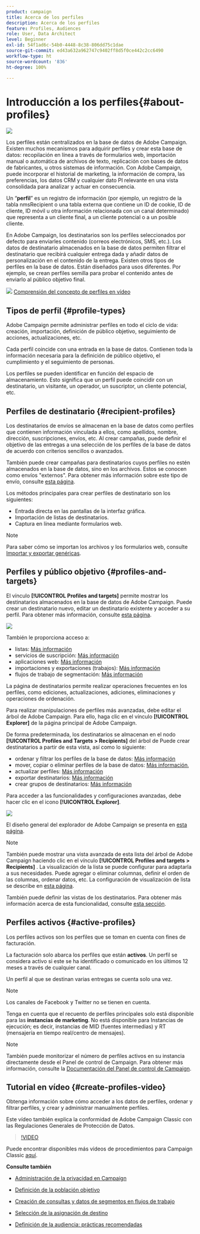 ```yaml
---
product: campaign
title: Acerca de los perfiles
description: Acerca de los perfiles
feature: Profiles, Audiences
role: User, Data Architect
level: Beginner
exl-id: 54f1ad6c-54b0-4448-8c38-806dd75c1dae
source-git-commit: ed43a632a962747c9402ff8d5f0ce442c2cc6490
workflow-type: ht
source-wordcount: '836'
ht-degree: 100%

---
```


# Introducción a los perfiles{#about-profiles}

![](../../assets/common.svg)

Los perfiles están centralizados en la base de datos de Adobe Campaign. Existen muchos mecanismos para adquirir perfiles y crear esta base de datos: recopilación en línea a través de formularios web, importación manual o automática de archivos de texto, replicación con bases de datos de fabricantes, u otros sistemas de información. Con Adobe Campaign, puede incorporar el historial de marketing, la información de compra, las preferencias, los datos CRM y cualquier dato PI relevante en una vista consolidada para analizar y actuar en consecuencia.

Un “**perfil**” es un registro de información (por ejemplo, un registro de la tabla nmsRecipient o una tabla externa que contiene un ID de cookie, ID de cliente, ID móvil u otra información relacionada con un canal determinado) que representa a un cliente final, a un cliente potencial o a un posible cliente.

En Adobe Campaign, los destinatarios son los perfiles seleccionados por defecto para enviarles contenido (correos electrónicos, SMS, etc.). Los datos de destinatario almacenados en la base de datos permiten filtrar el destinatario que recibirá cualquier entrega dada y añadir datos de personalización en el contenido de la entrega. Existen otros tipos de perfiles en la base de datos. Están diseñados para usos diferentes. Por ejemplo, se crean perfiles semilla para probar el contenido antes de enviarlo al público objetivo final.

![](assets/do-not-localize/how-to-video.png) [Comprensión del concepto de perfiles en vídeo](#create-profiles-video)

## Tipos de perfil {#profile-types}

Adobe Campaign permite administrar perfiles en todo el ciclo de vida: creación, importación, definición de público objetivo, seguimiento de acciones, actualizaciones, etc.

Cada perfil coincide con una entrada en la base de datos. Contienen toda la información necesaria para la definición de público objetivo, el cumplimiento y el seguimiento de personas.

Los perfiles se pueden identificar en función del espacio de almacenamiento. Esto significa que un perfil puede coincidir con un destinatario, un visitante, un operador, un suscriptor, un cliente potencial, etc.

## Perfiles de destinatario {#recipient-profiles}

Los destinatarios de envíos se almacenan en la base de datos como perfiles que contienen información vinculada a ellos, como apellidos, nombre, dirección, suscripciones, envíos, etc. Al crear campañas, puede definir el objetivo de las entregas a una selección de los perfiles de la base de datos de acuerdo con criterios sencillos o avanzados.

También puede crear campañas para destinatarios cuyos perfiles no estén almacenados en la base de datos, sino en los archivos. Estos se conocen como envíos &quot;externos&quot;. Para obtener más información sobre este tipo de envío, consulte [esta página](../../delivery/using/steps-defining-the-target-population.md#selecting-external-recipients).

Los métodos principales para crear perfiles de destinatario son los siguientes:

* Entrada directa en las pantallas de la interfaz gráfica.
* Importación de listas de destinatarios.
* Captura en línea mediante formularios web.

>[!NOTE]
>
>Para saber cómo se importan los archivos y los formularios web, consulte [Importar y exportar genéricas](../../platform/using/get-started-data-import-export.md).

## Perfiles y público objetivo {#profiles-and-targets}

El vínculo **[!UICONTROL Profiles and targets]** permite mostrar los destinatarios almacenados en la base de datos de Adobe Campaign. Puede crear un destinatario nuevo, editar un destinatario existente y acceder a su perfil. Para obtener más información, consulte [esta página](../../platform/using/editing-a-profile.md).

![](assets/d_ncs_user_interface_target_link.png)

También le proporciona acceso a:

* listas: [Más información](../../platform/using/creating-and-managing-lists.md)
* servicios de suscripción: [Más información](../../delivery/using/managing-subscriptions.md)
* aplicaciones web: [Más información](../../web/using/about-web-applications.md)
* importaciones y exportaciones (trabajos): [Más información](../../platform/using/about-generic-imports-exports.md)
* flujos de trabajo de segmentación: [Más información](../../workflow/using/building-a-workflow.md#implementation-steps-)

La página de destinatarios permite realizar operaciones frecuentes en los perfiles, como ediciones, actualizaciones, adiciones, eliminaciones y operaciones de ordenación.

Para realizar manipulaciones de perfiles más avanzadas, debe editar el árbol de Adobe Campaign. Para ello, haga clic en el vínculo **[!UICONTROL Explorer]** de la página principal de Adobe Campaign.

De forma predeterminada, los destinatarios se almacenan en el nodo **[!UICONTROL Profiles and Targets > Recipients]** del árbol de Puede crear destinatarios a partir de esta vista, así como lo siguiente:

* ordenar y filtrar los perfiles de la base de datos: [Más información](../../platform/using/filtering-options.md)
* mover, copiar o eliminar perfiles de la base de datos: [Más información](../../platform/using/managing-profiles.md),
* actualizar perfiles: [Más información](../../platform/using/updating-data.md)
* exportar destinatarios: [Más información](../../platform/using/exporting-and-importing-profiles.md)
* crear grupos de destinatarios: [Más información](../../platform/using/creating-and-managing-lists.md)

Para acceder a las funcionalidades y configuraciones avanzadas, debe hacer clic en el icono **[!UICONTROL Explorer]**.

![](assets/d_ncs_user_interface01.png)

El diseño general del explorador de Adobe Campaign se presenta en [esta página](../../platform/using/adobe-campaign-explorer.md).

>[!NOTE]
>
>También puede mostrar una vista avanzada de esta lista del árbol de Adobe Campaign haciendo clic en el vínculo **[!UICONTROL Profiles and targets > Recipients]** . La visualización de la lista se puede configurar para adaptarla a sus necesidades. Puede agregar o eliminar columnas, definir el orden de las columnas, ordenar datos, etc. La configuración de visualización de lista se describe en [esta página](../../platform/using/adobe-campaign-ui-lists.md).
>
>También puede definir las vistas de los destinatarios. Para obtener más información acerca de esta funcionalidad, consulte [esta sección](../../platform/using/access-management-folders.md).

## Perfiles activos {#active-profiles}

Los perfiles activos son los perfiles que se toman en cuenta con fines de facturación.

La facturación solo abarca los perfiles que están **activos**. Un perfil se considera activo si este se ha identificado o comunicado en los últimos 12 meses a través de cualquier canal.

Un perfil al que se destinan varias entregas se cuenta solo una vez.

>[!NOTE]
>
>Los canales de Facebook y Twitter no se tienen en cuenta.

Tenga en cuenta que el recuento de perfiles principales solo está disponible para las **instancias de marketing**. No está disponible para Instancias de ejecución; es decir, instancias de MID (fuentes intermedias) y RT (mensajería en tiempo real/centro de mensajes).

>[!NOTE]
>
>También puede monitorizar el número de perfiles activos en su instancia directamente desde el Panel de control de Campaign. Para obtener más información, consulte la [Documentación del Panel de control de Campaign](https://experienceleague.adobe.com/docs/control-panel/using/performance-monitoring/active-profiles-monitoring.html?lang=es).

## Tutorial en vídeo {#create-profiles-video}

Obtenga información sobre cómo acceder a los datos de perfiles, ordenar y filtrar perfiles, y crear y administrar manualmente perfiles.

Este vídeo también explica la conformidad de Adobe Campaign Classic con las Regulaciones Generales de Protección de Datos.

>[!VIDEO](https://video.tv.adobe.com/v/35611?quality=12)

Puede encontrar disponibles más vídeos de procedimientos para Campaign Classic [aquí](https://experienceleague.adobe.com/docs/campaign-classic-learn/tutorials/overview.html?lang=es).

**Consulte también**

* [Administración de la privacidad en Campaign](https://helpx.adobe.com/es/campaign/kb/acc-privacy.html)

* [Definición de la población objetivo](../../delivery/using/define-the-right-audience.md)

* [Creación de consultas y datos de segmentos en flujos de trabajo](../../workflow/using/targeting-data.md)

* [Selección de la asignación de destino](../../delivery/using/selecting-a-target-mapping.md)

* [Definición de la audiencia: prácticas recomendadas](../../delivery/using/define-the-right-audience.md)
